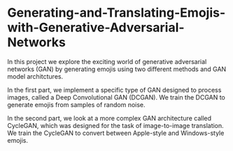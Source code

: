 # Generating-and-Translating-Emojis-with-Generative-Adversarial-Networks

In this project we explore the exciting world of generative adversarial networks (GAN) by generating emojis using two different methods and GAN model architctures. 

In the first part, we implement a specific type of GAN designed to
process images, called a Deep Convolutional GAN (DCGAN). We train the DCGAN to generate emojis from samples of random noise.

In the second part, we look at a more complex GAN
architecture called CycleGAN, which was designed for the task of image-to-image translation. We train the CycleGAN to convert between Apple-style and
Windows-style emojis.
